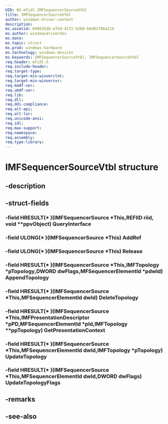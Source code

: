 ```yaml
---
UID: NS.mfidl.IMFSequencerSourceVtbl
title: IMFSequencerSourceVtbl
author: windows-driver-content
description: 
ms.assetid: 040635d8-efb9-4172-b268-b6d01788a214
ms.author: windowsdriverdev
ms.date: 
ms.topic: struct
ms.prod: windows-hardware
ms.technology: windows-devices
ms.keywords: IMFSequencerSourceVtbl, IMFSequencerSourceVtbl
req.header: mfidl.h
req.include-header:
req.target-type:
req.target-min-winverclnt:
req.target-min-winversvr:
req.kmdf-ver:
req.umdf-ver:
req.lib:
req.dll:
req.ddi-compliance:
req.alt-api:
req.alt-loc:
req.unicode-ansi:
req.idl:
req.max-support:
req.namespace:
req.assembly:
req.type-library:
---
```


# IMFSequencerSourceVtbl structure

## -description



## -struct-fields

### -field HRESULT(* )(IMFSequencerSource *This,REFIID riid, void **ppvObject) QueryInterface			
 	
### -field ULONG(* )(IMFSequencerSource *This) AddRef			
 	
### -field ULONG(* )(IMFSequencerSource *This) Release			
 	
### -field HRESULT(* )(IMFSequencerSource *This,IMFTopology *pTopology,DWORD dwFlags,MFSequencerElementId *pdwId) AppendTopology			
 	
### -field HRESULT(* )(IMFSequencerSource *This,MFSequencerElementId dwId) DeleteTopology			
 	
### -field HRESULT(* )(IMFSequencerSource *This,IMFPresentationDescriptor *pPD,MFSequencerElementId *pId,IMFTopology **ppTopology) GetPresentationContext			
 	
### -field HRESULT(* )(IMFSequencerSource *This,MFSequencerElementId dwId,IMFTopology *pTopology) UpdateTopology			
 	
### -field HRESULT(* )(IMFSequencerSource *This,MFSequencerElementId dwId,DWORD dwFlags) UpdateTopologyFlags			
 	
## -remarks

## -see-also